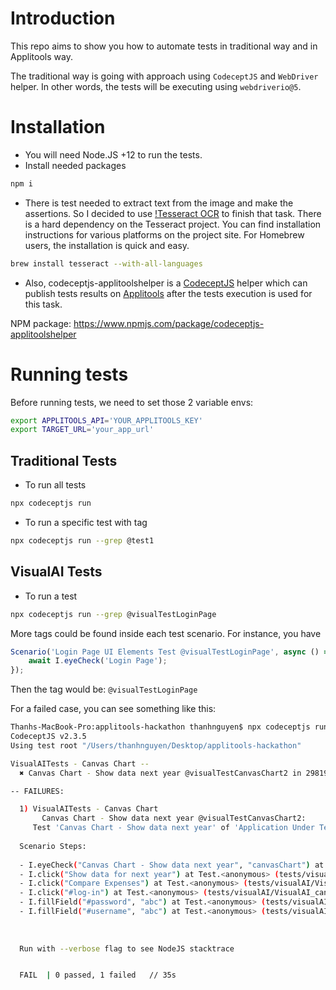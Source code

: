 # Introduction

This repo aims to show you how to automate tests in traditional way and in Applitools way. 

The traditional way is going with approach using `CodeceptJS` and `WebDriver` helper. In other words, the tests will be executing using `webdriverio@5`.

# Installation

- You will need Node.JS +12 to run the tests.
- Install needed packages
```sh
npm i 
```
- There is test needed to extract text from the image and make the assertions. So I decided to use [!Tesseract OCR](https://github.com/tesseract-ocr/tesseract) to finish that task. There is a hard dependency on the Tesseract project. You can find installation instructions for various platforms on the project site. For Homebrew users, the installation is quick and easy.

```sh
brew install tesseract --with-all-languages
```

- Also, codeceptjs-applitoolshelper is a [CodeceptJS](https://codecept.io/) helper which can publish tests results on [Applitools](https://applitools.com) after the tests execution is used for this task.

NPM package: https://www.npmjs.com/package/codeceptjs-applitoolshelper 
  
# Running tests

Before running tests, we need to set those 2 variable envs:

```sh
export APPLITOOLS_API='YOUR_APPLITOOLS_KEY'
export TARGET_URL='your_app_url'
```

## Traditional Tests

- To run all tests
```sh
npx codeceptjs run
```

- To run a specific test with tag
```sh
npx codeceptjs run --grep @test1
```

## VisualAI Tests

- To run a test
```sh
npx codeceptjs run --grep @visualTestLoginPage
```

More tags could be found inside each test scenario. 
For instance, you have 
```js
Scenario('Login Page UI Elements Test @visualTestLoginPage', async () => {
    await I.eyeCheck('Login Page');
});
```

Then the tag would be: `@visualTestLoginPage`

For a failed case, you can see something like this:

```sh
Thanhs-MacBook-Pro:applitools-hackathon thanhnguyen$ npx codeceptjs run --grep @visualTestCanvasChart2
CodeceptJS v2.3.5
Using test root "/Users/thanhnguyen/Desktop/applitools-hackathon"

VisualAITests - Canvas Chart --
  ✖ Canvas Chart - Show data next year @visualTestCanvasChart2 in 29819ms

-- FAILURES:

  1) VisualAITests - Canvas Chart
       Canvas Chart - Show data next year @visualTestCanvasChart2:
     Test 'Canvas Chart - Show data next year' of 'Application Under Test' detected differences!. See details at: https://eyes.applitools.com/app/batches/00000251828491086877/00000251828488022799?accountId=zFben2IP-EOi2ydhZNqmvQ~~
  
  Scenario Steps:
  
  - I.eyeCheck("Canvas Chart - Show data next year", "canvasChart") at Test.<anonymous> (tests/visualAI/VisualAI_canvas_test.js:23:13)
  - I.click("Show data for next year") at Test.<anonymous> (tests/visualAI/VisualAI_canvas_test.js:22:7)
  - I.click("Compare Expenses") at Test.<anonymous> (tests/visualAI/VisualAI_canvas_test.js:21:7)
  - I.click("#log-in") at Test.<anonymous> (tests/visualAI/VisualAI_canvas_test.js:20:7)
  - I.fillField("#password", "abc") at Test.<anonymous> (tests/visualAI/VisualAI_canvas_test.js:19:7)
  - I.fillField("#username", "abc") at Test.<anonymous> (tests/visualAI/VisualAI_canvas_test.js:18:7)
  
  
  
  Run with --verbose flag to see NodeJS stacktrace


  FAIL  | 0 passed, 1 failed   // 35s
  ```